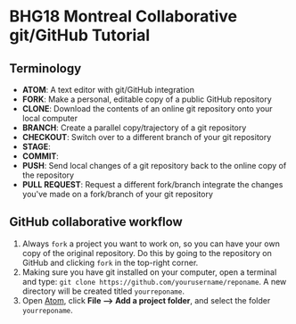 # BHG18 Montreal Collaborative git/GitHub Tutorial

## Terminology
* **ATOM**: A text editor with git/GitHub integration
* **FORK**: Make a personal, editable copy of a public GitHub repository
* **CLONE**: Download the contents of an online git repository onto your local computer
* **BRANCH**: Create a parallel copy/trajectory of a git repository
* **CHECKOUT**: Switch over to a different branch of your git repository
* **STAGE**: 
* **COMMIT**: 
* **PUSH**: Send local changes of a git repository back to the online copy of the repository
* **PULL REQUEST**: Request a different fork/branch integrate the changes you've made on a fork/branch of your git repository

## GitHub collaborative workflow
1. Always `fork` a project you want to work on, so you can have your own copy of the original repository. Do this by going to the repository on GitHub and clicking `fork` in the top-right corner.
2. Making sure you have git installed on your computer, open a terminal and type: `git clone https://github.com/yourusername/reponame`. A new directory will be created titled `yourreponame`.
3. Open [Atom](https://atom.io/), click **File --> Add a project folder**, and select the folder `yourreponame`.